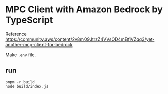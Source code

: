 # MPC Client with Amazon Bedrock by TypeScript

Reference <https://community.aws/content/2v8m09JtrzZ4VVsOD4mBflVZqq3/yet-another-mcp-client-for-bedrock>

Make `.env` file.

## run

```shell
pnpm -r build
node build/index.js
```
